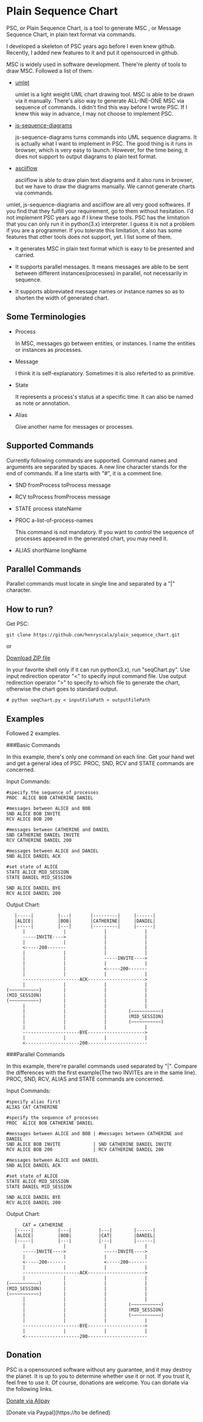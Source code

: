 Plain Sequence Chart
====================

PSC, or Plain Sequence Chart, is a tool to generate MSC , or Message Sequence Chart, in plain text format via commands. 

I developed a skeleton of PSC years ago before I even knew github. Recently, I added new features to it and put it opensourced in github. 

MSC is widely used in software development. There're plenty of tools to draw MSC. Followed a list of them. 

-   [umlet](http://www.umlet.com/)

    umlet is a light weight UML chart drawing tool. MSC is able to be drawn via it manually. There's also way to generate ALL-INE-ONE MSC via sequence of commands. I didn't find this way before I wrote PSC. If I knew this way in advance, I may not choose to implement PSC. 

-   [js-sequence-diagrams](http://bramp.github.io/js-sequence-diagrams/)

    js-sequence-diagrams turns commands into UML sequence diagrams. It is actually what I want to implement in PSC. The good thing is it runs in browser, which is very easy to launch. However, for the time being, it does not support to output diagrams to plain text format. 

-   [asciiflow](http://www.asciiflow.com/)

    asciiflow is able to draw plain text diagrams and it also runs in browser, but we have to draw the diagrams manually. We cannot generate charts via commands. 

umlet, js-sequence-diagrams and asciiflow are all very good softwares. If you find that they fulfill your requirement, go to them without hesitation. I'd not implement PSC years ago if I knew these tools.  PSC has the limitation that you can only run it  in python(3.x) interpreter. I guess it is not a problem if you are a programmer. If you tolerate this limitation, it also has some features that other tools does not support, yet. I list some of them. 

- It generates MSC in plain text format which is easy to be presented and carried. 

- It supports parallel messages. It means messages are able to be sent between different instances(processes) in parallel, not necessarily in sequence.

- It supports abbreviated message names or instance names so as to shorten the width of generated chart. 

Some Terminologies 
-------------------

-   Process

    In MSC, messages go between entities, or instances. I name the entities or instances as processes. 

-   Message
    
    I think it is self-explanatory. Sometimes it is also referted to as primitive. 

-   State 
    
    It represents a process's status at a specific time. It can also be named as note or annotation. 

-   Alias 

    Give another name for messages or processes. 

Supported Commands
-------------------

Currently following commands are supported. Command names and arguments are separated by spaces. A new line character stands for the end of commands. If a line starts with "#", it is a comment line. 

-   SND fromProcess toProcess    message 

-   RCV toProcess   fromProcess  message

-   STATE process stateName 

-   PROC a-list-of-process-names
    
    This command is not mandatory. If you want to control the sequence of processes appeared in the generated chart, you may need it. 

-   ALIAS shortName longName 

Parallel Commands
--------------------

Parallel commands must locate in single line and separated by a "|" character. 

How to run? 
--------------------

Get PSC:

    git clone https://github.com/henryscala/plain_sequence_chart.git

or

[Download ZIP file](https://github.com/henryscala/plain_sequence_chart/archive/master.zip)

In your favorite shell only if it can run python(3.x), run "seqChart.py". Use input redirection operator "<" to specify input command file. Use output redirection operator ">" to specify to which file to generate the chart, otherwise the chart goes to standard output. 

    # python seqChart.py < inputFilePath > outputFilePath

Examples
--------------------

Followed 2 examples. 

###Basic Commands 

In this example, there's only one command on each line. Get your hand wet and get a general idea of PSC. PROC, SND, RCV and STATE commands are concerned. 

Input Commands:

    #specify the sequence of processes
    PROC  ALICE BOB CATHERINE DANIEL

    #messages between ALICE and BOB
    SND ALICE BOB INVITE
    RCV ALICE BOB 200

    #messages between CATHERINE and DANIEL
    SND CATHERINE DANIEL INVITE
    RCV CATHERINE DANIEL 200

    #messages between ALICE and DANIEL 
    SND ALICE DANIEL ACK

    #set state of ALICE
    STATE ALICE MID_SESSION
    STATE DANIEL MID_SESSION

    SND ALICE DANIEL BYE
    RCV ALICE DANIEL 200

Output Chart: 

       |-----|         |---|       |---------|     |------|
       |ALICE|         |BOB|       |CATHERINE|     |DANIEL|
       |-----|         |---|       |---------|     |------|
          |              |              |              |
          -----INVITE---->              |              |
          |              |              |              |
          <-----200-------              |              |
          |              |              |              |
          |              |              -----INVITE---->
          |              |              |              |
          |              |              <-----200-------
          |              |              |              |
          ---------------------ACK--------------------->
          |              |              |              |
    (~~~~~~~~~~~)        |              |              |
    (MID_SESSION)        |              |              |
    (~~~~~~~~~~~)        |              |              |
          |              |              |              |
          |              |              |        (~~~~~~~~~~~)
          |              |              |        (MID_SESSION)
          |              |              |        (~~~~~~~~~~~)
          |              |              |              |
          ---------------------BYE--------------------->
          |              |              |              |
          <--------------------200----------------------


###Parallel Commands  

In this example, there're parallel commands used separated by "|". Compare the differences with the first example(The two INVITEs are in the same line). PROC, SND, RCV, ALIAS and STATE commands are concerned. 

Input Commands:

    #specify alias first 
    ALIAS CAT CATHERINE 

    #specify the sequence of processes
    PROC  ALICE BOB CATHERINE DANIEL

    #messages between ALICE and BOB | #messages between CATHERINE and DANIEL     
    SND ALICE BOB INVITE            | SND CATHERINE DANIEL INVITE      
    RCV ALICE BOB 200               | RCV CATHERINE DANIEL 200       

    #messages between ALICE and DANIEL 
    SND ALICE DANIEL ACK

    #set state of ALICE
    STATE ALICE MID_SESSION
    STATE DANIEL MID_SESSION

    SND ALICE DANIEL BYE
    RCV ALICE DANIEL 200

Output Chart: 

          CAT = CATHERINE
       |-----|         |---|          |---|        |------|
       |ALICE|         |BOB|          |CAT|        |DANIEL|
       |-----|         |---|          |---|        |------|
          |              |              |              |
          -----INVITE---->              -----INVITE---->
          |              |              |              |
          <-----200-------              <-----200-------
          |              |              |              |
          ---------------------ACK--------------------->
          |              |              |              |
    (~~~~~~~~~~~)        |              |              |
    (MID_SESSION)        |              |              |
    (~~~~~~~~~~~)        |              |              |
          |              |              |              |
          |              |              |        (~~~~~~~~~~~)
          |              |              |        (MID_SESSION)
          |              |              |        (~~~~~~~~~~~)
          |              |              |              |
          ---------------------BYE--------------------->
          |              |              |              |
          <--------------------200----------------------

Donation
-------------------

PSC is a opensourced software without any guarantee, and it may destroy the planet. It is up to you to determine whether use it or not. If you trust it, feel free to use it. Of course, donations are welcome. You can donate via the following links. 

[Donate via Alipay](https://me.alipay.com/xuhx)

[Donate via Paypal](https://to be defined)



